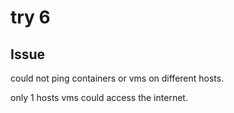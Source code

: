 # try 6

## Issue

could not ping containers or vms on different hosts.

only 1 hosts vms could access the internet.

